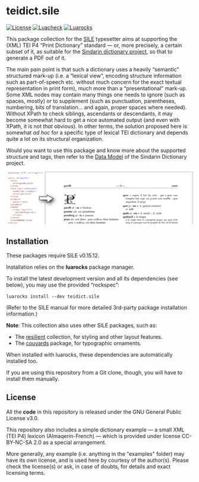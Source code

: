 # teidict.sile

[![License](https://img.shields.io/github/license/Omikhleia/teidict.sile?label=License)](LICENSE)
[![Luacheck](https://img.shields.io/github/actions/workflow/status/Omikhleia/teidict.sile/luacheck.yml?branch=main&label=Luacheck&logo=Lua)](https://github.com/Omikhleia/teidict.sile/actions?workflow=Luacheck)
[![Luarocks](https://img.shields.io/luarocks/v/Omikhleia/teidict.sile?label=Luarocks&logo=Lua)](https://luarocks.org/modules/Omikhleia/teidict.sile)

This package collection for the [SILE](https://github.com/sile-typesetter/sile) typesetter
aims at supporting the (XML) TEI P4 “Print Dictionary” standard — or, more precisely,
a certain subset of it, as suitable for the [Sindarin dictionary project](https://github.com/Omikhleia/sindict),
so that to generate a PDF out of it.

The main pain point is that such a dictionary uses a heavily “semantic” structured
mark-up (i.e. a “lexical view”, encoding structure information such as part-of-speech
etc. without much concern for the exact textual representation in print form),
much more than a “presentational” mark-up. Some XML nodes may contain many things
one needs to ignore (such as spaces, mostly) or to supplement (such as punctuation,
parentheses, numbering, bits of translation… and again, proper spaces where needed).
Without XPath to check siblings, ascendants or descendants, it may become somewhat
hard to get a nice automated output (and even with XPath, it is not _that_ obvious).
In other terms, the solution proposed here is somewhat _ad hoc_ for a specific type
of lexical TEI dictionary and depends quite a lot on its structural organization.

Would you want to use this package and know more about the supported structure and tags,
then refer to the [Data Model](https://omikhleia.github.io/sindict/manual/DATA_MODEL.html)
of the Sindarin Dictionary project.

![dictionary](sampledict.png "Sample dictionary")

## Installation

These packages require SILE v0.15.12.

Installation relies on the **luarocks** package manager.

To install the latest development version and all its dependencies (see below), you may use the provided “rockspec”:

```
luarocks install --dev teidict.sile
```

(Refer to the SILE manual for more detailed 3rd-party package installation information.)

**Note**: This collection also uses other SILE packages, such as:

- The [resilient](https://github.com/Omikhleia/resilient.sile) collection, for styling and
  other layout features.
- The [couyards](https://github.com/Omikhleia/couyards.sile) package, for typographic ornaments.

When installed with luarocks, these dependencies are automatically installed too.

If you are using this repository from a Git clone, though, you will have to install them manually.

## License

All the **code** in this repository is released under the GNU General Public License v3.0.

This repository also includes a simple dictionary example — a small XML (TEI P4) lexicon
(Almaqerin-French) — which is provided under license CC-BY-NC-SA 2.0 as a special arrangement.

More generally, any example (i.e. anything in the "examples" folder) may have its own
license, and is used here by courtesy of the author(s). Please check the license(s)
or ask, in case of doubts, for details and exact licensing terms.
